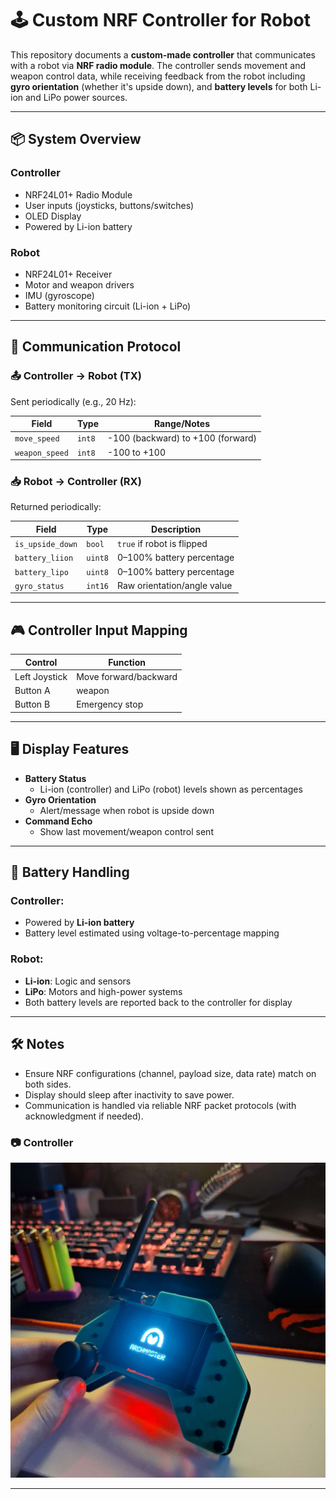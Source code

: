 # 🕹️ Custom NRF Controller for Robot

This repository documents a **custom-made controller** that communicates with a robot via **NRF radio module**. The controller sends movement and weapon control data, while receiving feedback from the robot including **gyro orientation** (whether it's upside down), and **battery levels** for both Li-ion and LiPo power sources.

---

## 📦 System Overview

### Controller
- NRF24L01+ Radio Module
- User inputs (joysticks, buttons/switches)
- OLED Display
- Powered by Li-ion battery

### Robot
- NRF24L01+ Receiver
- Motor and weapon drivers
- IMU (gyroscope)
- Battery monitoring circuit (Li-ion + LiPo)

---

## 📡 Communication Protocol

### 📤 Controller → Robot (TX)

Sent periodically (e.g., 20 Hz):

| Field         | Type   | Range/Notes                      |
|---------------|--------|----------------------------------|
| `move_speed`  | `int8` | -100 (backward) to +100 (forward) |
| `weapon_speed`| `int8` | -100 to +100                     |

### 📥 Robot → Controller (RX)

Returned periodically:

| Field             | Type   | Description                         |
|------------------|--------|-------------------------------------|
| `is_upside_down` | `bool` | `true` if robot is flipped          |
| `battery_liion`  | `uint8`| 0–100% battery percentage           |
| `battery_lipo`   | `uint8`| 0–100% battery percentage           |
| `gyro_status`    | `int16`| Raw orientation/angle value         |

---

## 🎮 Controller Input Mapping

| Control       | Function          |
|---------------|-------------------|
| Left Joystick | Move forward/backward |
| Button A      | weapon            |
| Button B      | Emergency stop    |

---

## 🖥️ Display Features

- **Battery Status**
  - Li-ion (controller) and LiPo (robot) levels shown as percentages
- **Gyro Orientation**
  - Alert/message when robot is upside down
- **Command Echo**
  - Show last movement/weapon control sent

---

## 🔋 Battery Handling

### Controller:
- Powered by **Li-ion battery**
- Battery level estimated using voltage-to-percentage mapping

### Robot:
- **Li-ion**: Logic and sensors
- **LiPo**: Motors and high-power systems
- Both battery levels are reported back to the controller for display

---

## 🛠️ Notes

- Ensure NRF configurations (channel, payload size, data rate) match on both sides.
- Display should sleep after inactivity to save power.
- Communication is handled via reliable NRF packet protocols (with acknowledgment if needed).

### 📷 Controller
![Controller Diagram](controller.jpg)

---
